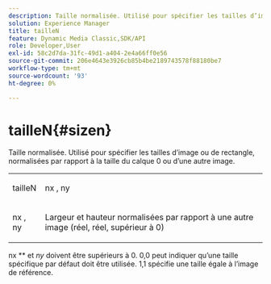 ```yaml
---
description: Taille normalisée. Utilisé pour spécifier les tailles d’image ou de rectangle, normalisées par rapport à la taille du calque 0 ou d’une autre image.
solution: Experience Manager
title: tailleN
feature: Dynamic Media Classic,SDK/API
role: Developer,User
exl-id: 58c2d7da-31fc-49d1-a404-2e4a66ff0e56
source-git-commit: 206e4643e3926cb85b4be2189743578f88180be7
workflow-type: tm+mt
source-wordcount: '93'
ht-degree: 0%

---
```


# tailleN{#sizen}

Taille normalisée. Utilisé pour spécifier les tailles d’image ou de rectangle, normalisées par rapport à la taille du calque 0 ou d’une autre image.

<table id="simpletable_BB36205775D4447084E527E2630D28B9"> 
 <tr class="strow"> 
  <td class="stentry"> <p><span class="codeph"><span class="varname"> tailleN</span> </span> </p></td> 
  <td class="stentry"> <p><span class="codeph"><span class="varname"> nx</span> </span>, <span class="codeph"><span class="varname"> ny</span></span> </p></td> 
 </tr> 
 <tr class="strow"> 
  <td class="stentry"> <p><span class="codeph"><span class="varname"> nx</span> </span>, <span class="codeph"><span class="varname"> ny</span></span> </p></td> 
  <td class="stentry"> <p>Largeur et hauteur normalisées par rapport à une autre image (réel, réel, supérieur à 0) </p></td> 
 </tr> 
</table>

nx ** et *ny* doivent être supérieurs à 0. 0,0 peut indiquer qu’une taille spécifique par défaut doit être utilisée. 1,1 spécifie une taille égale à l’image de référence.
